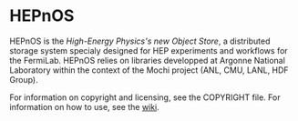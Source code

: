 HEPnOS
======

HEPnOS is the _High-Energy Physics's new Object Store_, a distributed storage
system specialy designed for HEP experiments and workflows for the FermiLab.
HEPnOS relies on libraries developped at Argonne National Laboratory within the
context of the Mochi project (ANL, CMU, LANL, HDF Group).

For information on copyright and licensing, see the COPYRIGHT file.
For information on how to use, see the [wiki](https://xgitlab.cels.anl.gov/sds/HEPnOS).